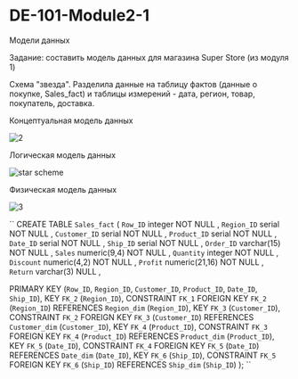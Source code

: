 # DE-101-Module2-1
Модели данных

Задание: составить модель данных для магазина Super Store (из модуля 1)

Схема "звезда". Разделила данные на таблицу фактов (данные о покупке, Sales_fact) и таблицы измерений - дата, регион, товар, покупатель, доставка.

Концептуальная модель данных

![2](https://user-images.githubusercontent.com/108063450/189538252-be3c2f9e-39e5-4a66-92e6-688e6a25298c.png)

Логическая модель данных

![star scheme](https://user-images.githubusercontent.com/108063450/189538264-3afb018c-9cae-47e1-880f-fed307a690e8.png)

Физическая модель данных

![3](https://user-images.githubusercontent.com/108063450/189538273-91bbae6b-970c-4860-8f88-b6fce584c6d6.png)

``
CREATE TABLE `Sales_fact`
(
 `Row_ID`      integer NOT NULL ,
 `Region_ID`   serial NOT NULL ,
 `Customer_ID` serial NOT NULL ,
 `Product_ID`  serial NOT NULL ,
 `Date_ID`     serial NOT NULL ,
 `Ship_ID`     serial NOT NULL ,
 `Order_ID`    varchar(15) NOT NULL ,
 `Sales`       numeric(9,4) NOT NULL ,
 `Quantity`    integer NOT NULL ,
 `Discount`    numeric(4,2) NOT NULL ,
 `Profit`      numeric(21,16) NOT NULL ,
 `Return`      varchar(3) NULL ,

PRIMARY KEY (`Row_ID`, `Region_ID`, `Customer_ID`, `Product_ID`, `Date_ID`, `Ship_ID`),
KEY `FK_2` (`Region_ID`),
CONSTRAINT `FK_1` FOREIGN KEY `FK_2` (`Region_ID`) REFERENCES `Region_dim` (`Region_ID`),
KEY `FK_3` (`Customer_ID`),
CONSTRAINT `FK_2` FOREIGN KEY `FK_3` (`Customer_ID`) REFERENCES `Customer_dim` (`Customer_ID`),
KEY `FK_4` (`Product_ID`),
CONSTRAINT `FK_3` FOREIGN KEY `FK_4` (`Product_ID`) REFERENCES `Product_dim` (`Product_ID`),
KEY `FK_5` (`Date_ID`),
CONSTRAINT `FK_4` FOREIGN KEY `FK_5` (`Date_ID`) REFERENCES `Date_dim` (`Date_ID`),
KEY `FK_6` (`Ship_ID`),
CONSTRAINT `FK_5` FOREIGN KEY `FK_6` (`Ship_ID`) REFERENCES `Ship_dim` (`Ship_ID`)
);
``

